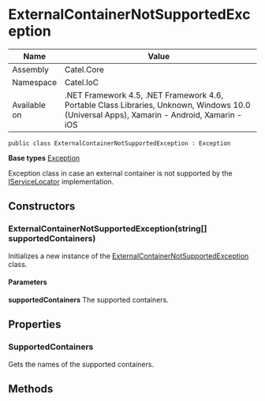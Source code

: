 

# ExternalContainerNotSupportedException

Name|Value
---|---
Assembly|Catel.Core
Namespace|Catel.IoC
Available on|.NET Framework 4.5, .NET Framework 4.6, Portable Class Libraries, Unknown, Windows 10.0 (Universal Apps), Xamarin - Android, Xamarin - iOS

```
public class ExternalContainerNotSupportedException : Exception
```

**Base types**
[Exception]()


Exception class in case an external container is not supported by the [IServiceLocator](#) implementation.



## Constructors

### ExternalContainerNotSupportedException(string[] supportedContainers)

Initializes a new instance of the [ExternalContainerNotSupportedException](#) class.

#### Parameters

**supportedContainers**
The supported containers.



## Properties

### SupportedContainers

Gets the names of the supported containers.



## Methods

